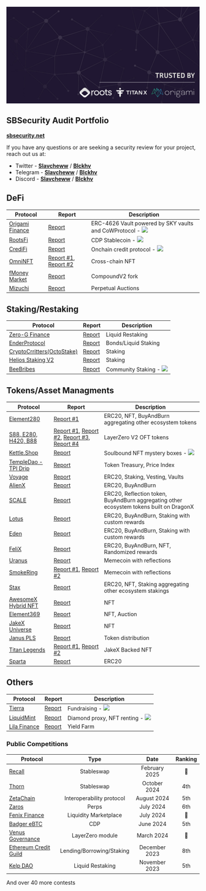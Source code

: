 <p align="center">
    <a href="https://sbsecurity.net" target="_blank">
        <img src="img/Banner.jpg" alt="SBSecurity Banner">
    </a>
</p>

## SBSecurity Audit Portfolio

[**sbsecurity.net**](https://sbsecurity.net/)

If you have any questions or are seeking a security review for your project, reach out us at:

- Twitter - [**Slavcheww**](https://twitter.com/Slavcheww) / [**Blckhv**](https://twitter.com/blckhv)
- Telegram - [**Slavcheww**](https://t.me/Slavcheww) / [**Blckhv**](https://t.me/Blckhv)
- Discord - [**Slavcheww**](https://discordapp.com/users/263383171058499585) / [**Blckhv**](https://discordapp.com/users/215564246786768896)

## DeFi

| **Protocol** | Report | Description |
|-----------------|----------------|------------------|
|[Origami Finance](https://origami.finance/) | [Report](/reports/private/Origami-Security-Review.pdf) | ERC-4626 Vault powered by SKY vaults and CoWProtocol - <img height="20" src="https://img.shields.io/badge/Berachain-e76812?style=flat" /> |
|[RootsFi](https://rootsfi.com/) | [Report](/reports/private/RootsFi-Security-Review.pdf) | CDP Stablecoin - <img height="20" src="https://img.shields.io/badge/Berachain-e76812?style=flat" /> |
|[CrediFi](https://www.credi.fi/) | [Report](/reports/private/Credifi-Security-Review.pdf) | Onchain credit protocol - <img height="20" src="https://img.shields.io/badge/Berachain-e76812?style=flat" /> |
|[OmniNFT](https://www.omnicat.xyz/) | [Report #1](/reports/private/OmniNFT-Security-Review.pdf), [Report #2](/reports/private/OmniNFT-Second-Security-Review.pdf)  | Cross-chain NFT |
|[fMoney Market](https://www.fmoney.market/lending) | [Report](/reports/private/fMoney-Security-Review.pdf) | CompoundV2 fork	 |
|[Mizuchi]()  | [Report](/reports/private/Mizuchi-Security-Review.pdf) | Perpetual Auctions  |

## Staking/Restaking

| **Protocol** | Report | Description |
|-----------------|----------------|------------------|
| [Zero-G Finance](https://zerog.finance/) | [Report](/reports/private/Zero-G-Finance-Security-Review.pdf) | Liquid Restaking  |
| [EnderProtocol](https://www.enderprotocol.io/) | [Report](/reports/private/Ender-Protocol-Security-Review.pdf) | Bonds/Liquid Staking |
| [CryptoCrritters(OctoStake)](https://cryptocritters.meme/) | [Report](/reports/private/CryptoCritters-(OctoStake)-Security-Review.pdf) | Staking |
| [Helios Staking V2](https://app.helios.win/) | [Report](/reports/private/HeliosStakingV2-Security-Review.pdf) | Staking  |
| [BeeBribes](https://www.lavenderfive.com/blog/permissionless-market-for-berachain-liquidity-incentives) | [Report](/reports/private/BeeBribes-Security-Review.pdf) | Community Staking - <img height="20" src="https://img.shields.io/badge/Berachain-e76812?style=flat" />  |

## Tokens/Asset Managments

| **Protocol** | Report | Description |
|-----------------|----------------|------------------|
| [Element280](https://docs.helios-hlx.win/element280) | [Report #1](/reports/private/Element280-Security-Review.pdf)  | ERC20, NFT, BuyAndBurn aggregating other ecosystem tokens  |
| [S88, E280, H420, B88](https://docs.helios-hlx.win/element280) | [Report #1](/reports/private/Omnichain-Security-Review.pdf), [Report #2](/reports/private/H420-Security-Review.pdf), [Report #3](/reports/private/E280-NFT-Security-Review.pdf), [Report #4](/reports/private/E280-BNB-Security-Review.pdf)  | LayerZero V2 OFT tokens  |
| [Kettle.Shop](https://kettle.shop/) | [Report](/reports/private/Kettle-Mystery-Box-Security-Review.pdf) | Soulbound NFT mystery boxes	- <img height="20" src="https://img.shields.io/badge/Berachain-e76812?style=flat" /> |
| [TempleDao - TPI Drip](https://templedao.link/) | [Report](/reports/private/TempleDao-TPI-Security-Review.pdf) | Token Treasury, Price Index |
| [Voyage](https://voyage.gitbook.io/voyage) | [Report](/reports/private/Voyage-Security-Review.pdf) | ERC20, Staking, Vesting, Vaults |
| [AlienX](https://xlr8r-build.gitbook.io/alienx) | [Report](/reports/private/AlienX-Security-Review.pdf) | ERC20, BuyAndBurn   |
| [SCALE](https://zibars-organization.gitbook.io/scale) | [Report](/reports/private/SCALE-Security-Review.pdf) | ERC20, Reflection token, BuyAndBurn aggregating other ecosystem tokens built on DragonX   |
| [Lotus](https://docs.lotus.win/) | [Report](/reports/private/Lotus-Security-Review.pdf) | ERC20, BuyAndBurn, Staking with custom rewards   |
| [Eden](https://eden-2.gitbook.io/eden) | [Report](/reports/private/Eden-Security-Review.pdf) | ERC20, BuyAndBurn, Staking with custom rewards   |
| [FeliX](https://felix-protocol.gitbook.io/) |  [Report](/reports/private/FeliX-Security-Review.pdf) | ERC20, BuyAndBurn, NFT, Randomized rewards   |
| [Uranus](https://uranus28.win/) | [Report](/reports/private/Uranus-Security-Review.pdf) | Memecoin with reflections   |
| [SmokeRing](https://uranus28.win/) | [Report #1](/reports/private/Smoke-Ring-Security-Review.pdf), [Report #2](/reports/private/Smoke-Ring-OFT-Security-Review.pdf) | Memecoin with reflections  |
| [Stax](https://element280.win/) | [Report](/reports/private/Stax-Security-Review.pdf) | ERC20, NFT, Staking aggregating other ecosystem stakings  |
| [AwesomeX Hybrid NFT](https://docs.awesomex.win/awesomex-hybrid-nfts/awesomex-hybrid-nfts) | [Report](/reports/private/AwesomeX-Hybrid-NFT-Security-Review.pdf) | NFT  |
| [Element369](https://docs.helios-hlx.win/element-369) | [Report](/reports/private/Element369-Security-Review.pdf) | NFT, Auction  |
| [JakeX Universe](https://www.jakex.win/) | [Report](/reports/private/JakeXUniverse-Security-Review.pdf) | NFT  |
| [Janus PLS](https://docs.helios-hlx.win/helios/additional-projects/janus) | [Report](/reports/private/Janus-PLS-Security-Review.pdf) | Token distribution |
| [Titan Legends]() | [Report #1](/reports/private/Titan%20Legends-Warlords-Security-Review.pdf), [Report #2](/reports/private/TitanLegends-BnB-Security-Review.pdf) | JakeX Backed NFT  |
| [Sparta]() | [Report](/reports/private/Sparta-Security-Review.pdf) | ERC20 |

## Others
| **Protocol** | Report | Description |
|-----------------|----------------|------------------|
| [Tierra](https://www.tierra.live/) | [Report](/reports/private/Tierra-Security-Review.pdf) | Fundraising - <img height="20" src="https://img.shields.io/badge/Berachain-e76812" /> |
| [LiquidMint](https://liquidmint.xyz/) | [Report](/reports/private/LiquidMint-Security-Review.pdf) | Diamond proxy, NFT renting - <img height="20" src="https://img.shields.io/badge/Berachain-e76812?style=flat" /> |
| [Lila Finance](https://www.lila.finance/) | [Report](/reports/private/Lila-Finance-Report.pdf) | Yield Farm |


### Public Competitions

| **Protocol** | Type  | Date | Ranking |
|-----------------|:----------------:|:------------------:|:------------------------:|
|[Recall](https://code4rena.com/audits/2025-02-recall) | Stableswap | February 2025 | 🥈 |
|[Thorn](https://app.hats.finance/audit-competitions/thorn-protocol-0x1286ecdac50215a366458a14968fbca4bd95067d/leaderboard) | Stableswap | October 2024 | 4th |
|[ZetaChain](https://cantina.xyz/competitions/80a33cf0-ad69-4163-a269-d27756aacb5e) | Interoperability protocol | August 2024 | 5th |
|[Zaros](https://codehawks.cyfrin.io/c/2024-07-zaros) | Perps | July 2024 | 6th |
|[Fenix Finance](https://www.fenixfinance.io/) | Liquidity Marketplace | July 2024 | 🥈 |
|[Badger eBTC](https://code4rena.com/audits/2024-06-ebtc-zap-router) | CDP | June 2024 | 5th |
|[Venus Governance](https://cantina.xyz/competitions/ddf86a5c-6f63-430f-aadc-d8742b4b1bcf) | LayerZero module | March 2024 | 🥇 |
|[Ethereum Credit Guild](https://code4rena.com/audits/2023-12-ethereum-credit-guild) | Lending/Borrowing/Staking | December 2023 | 8th |
|[Kelp DAO](https://code4rena.com/audits/2023-11-kelp-dao-rseth) | Liquid Restaking | November 2023 | 5th |

And over 40 more contests 
